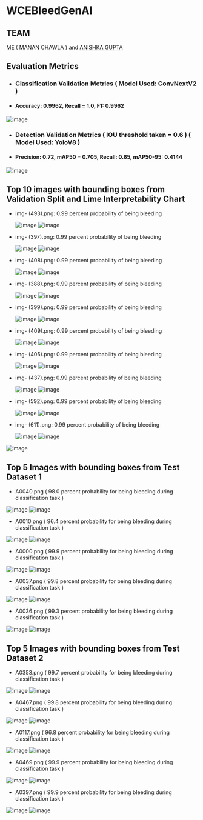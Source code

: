 # WCEBleedGenAI

## TEAM
ME ( MANAN CHAWLA ) and [ANISHKA GUPTA](https://github.com/anishka25)
## Evaluation Metrics
- ### Classification Validation Metrics ( Model Used: ConvNextV2 )
- #### Accuracy: 0.9962, Recall = 1.0, F1: 0.9962

![image](https://github.com/mananchawla2005/WCEBleedGenAI/assets/42414965/c02e2366-170a-4936-b32f-177d20f2ae91)

- ### Detection Validation Metrics ( IOU threshold taken = 0.6 ) ( Model Used: YoloV8 )
- #### Precision: 0.72, mAP50 = 0.705, Recall: 0.65, mAP50-95: 0.4144
  
![image](https://github.com/mananchawla2005/WCEBleedGenAI/assets/42414965/f0ca7277-7d85-4cff-a79b-2625408b21c1)

## Top 10 images with bounding boxes from Validation Split and Lime Interpretability Chart
- img- (493).png:  0.99 percent probability of being bleeding

  ![image](https://github.com/mananchawla2005/WCEBleedGenAI/assets/42414965/eed34878-06bd-4485-8329-5096424d498e) ![image](https://github.com/mananchawla2005/WCEBleedGenAI/assets/42414965/6e49d27e-c789-4724-a48d-4d9f44b19dfa)

- img- (397).png:  0.99 percent probability of being bleeding

  ![image](https://github.com/mananchawla2005/WCEBleedGenAI/assets/42414965/47cdafeb-c8e0-4e6a-8669-7f6e59d27842) ![image](https://github.com/mananchawla2005/WCEBleedGenAI/assets/42414965/b1b5e2ae-5fba-4254-a0a5-2ac2ba371449)

- img- (408).png:  0.99 percent probability of being bleeding

  ![image](https://github.com/mananchawla2005/WCEBleedGenAI/assets/42414965/d4b3876c-efea-4aad-9b93-331e18d4fa85) ![image](https://github.com/mananchawla2005/WCEBleedGenAI/assets/42414965/86d3e3c7-1a39-44ca-a7e7-c15dd70adbf2)

- img- (388).png:  0.99 percent probability of being bleeding

  ![image](https://github.com/mananchawla2005/WCEBleedGenAI/assets/42414965/888427b3-a04b-434d-a9e6-009256e6dafa) ![image](https://github.com/mananchawla2005/WCEBleedGenAI/assets/42414965/ff8846cc-09ce-43ab-80e2-895810e852d3)

- img- (399).png:  0.99 percent probability of being bleeding
  
  ![image](https://github.com/mananchawla2005/WCEBleedGenAI/assets/42414965/c7b688b1-1dc3-4840-b706-9347fc66644c) ![image](https://github.com/mananchawla2005/WCEBleedGenAI/assets/42414965/933d9e1e-465a-4b4f-af19-c168bc044217)

- img- (409).png:  0.99 percent probability of being bleeding

  ![image](https://github.com/mananchawla2005/WCEBleedGenAI/assets/42414965/ed48508c-1732-4828-b3dd-49731d32631a) ![image](https://github.com/mananchawla2005/WCEBleedGenAI/assets/42414965/294eed0f-8a00-4196-90bb-d53ef740e03b)

- img- (405).png:  0.99 percent probability of being bleeding

  ![image](https://github.com/mananchawla2005/WCEBleedGenAI/assets/42414965/32e2d16f-3932-422b-b4cb-57dca241a70a) ![image](https://github.com/mananchawla2005/WCEBleedGenAI/assets/42414965/33a8f326-c8a2-4913-8b70-53ad4b968e0b)

- img- (437).png:  0.99 percent probability of being bleeding

  ![image](https://github.com/mananchawla2005/WCEBleedGenAI/assets/42414965/68996b87-8ab1-4395-a65b-fbb2a15e079f) ![image](https://github.com/mananchawla2005/WCEBleedGenAI/assets/42414965/9e98f927-50e4-4061-b71d-dfea6856d5d2)
  
- img- (592).png:  0.99 percent probability of being bleeding

  ![image](https://github.com/mananchawla2005/WCEBleedGenAI/assets/42414965/4486dcca-671b-4b20-9cbe-dfe653a218a2) ![image](https://github.com/mananchawla2005/WCEBleedGenAI/assets/42414965/1be4a484-0a0d-4c83-ae98-df175ff011f1)

- img- (611).png:  0.99 percent probability of being bleeding

  ![image](https://github.com/mananchawla2005/WCEBleedGenAI/assets/42414965/4f838ebb-6988-471d-89f1-b37b41449719) ![image](https://github.com/mananchawla2005/WCEBleedGenAI/assets/42414965/597edab6-aed7-4861-b65d-0a891d47c591)


![image](https://github.com/mananchawla2005/WCEBleedGenAI/assets/42414965/2af81dab-aa61-44e0-b9f4-7f8339833071)

## Top 5 Images with bounding boxes from Test Dataset 1
- A0040.png ( 98.0 percent probability for being bleeding during classification task )
  
![image](https://github.com/mananchawla2005/WCEBleedGenAI/assets/42414965/4251f948-ff38-4ac6-ac4b-9f64be17016d) ![image](https://github.com/mananchawla2005/WCEBleedGenAI/assets/42414965/28c4453d-4540-430c-b80b-69af8c603f03)

- A0010.png ( 96.4 percent probability for being bleeding during classification task )

![image](https://github.com/mananchawla2005/WCEBleedGenAI/assets/42414965/600cdf93-e6fe-4359-9f8b-b5d028cf4af5) ![image](https://github.com/mananchawla2005/WCEBleedGenAI/assets/42414965/ed9d50c8-0aa3-426d-b18d-ac039de8fbae)

- A0000.png ( 99.9 percent probability for being bleeding during classification task )

![image](https://github.com/mananchawla2005/WCEBleedGenAI/assets/42414965/35ddcfea-d310-4dc0-b3e2-341387a93e06) ![image](https://github.com/mananchawla2005/WCEBleedGenAI/assets/42414965/a29d876b-75bf-4a11-a2c3-13ad52605c28)

- A0037.png ( 99.8 percent probability for being bleeding during classification task )

![image](https://github.com/mananchawla2005/WCEBleedGenAI/assets/42414965/de7b72b1-f7e3-4307-9ddf-a51d198fe887) ![image](https://github.com/mananchawla2005/WCEBleedGenAI/assets/42414965/cddcc797-a70c-4c47-9e31-8ba8a3a068f6)

- A0036.png ( 99.3 percent probability for being bleeding during classification task )

![image](https://github.com/mananchawla2005/WCEBleedGenAI/assets/42414965/45388c98-443a-4eb6-bf59-46a972e933df) ![image](https://github.com/mananchawla2005/WCEBleedGenAI/assets/42414965/73903e67-b543-4211-9866-aa26b532a70f)

## Top 5 Images with bounding boxes from Test Dataset 2
- A0353.png ( 99.7 percent probability for being bleeding during classification task )
  
![image](https://github.com/mananchawla2005/WCEBleedGenAI/assets/42414965/8000c508-bb5f-4e9b-9db9-3da20f841c65) ![image](https://github.com/mananchawla2005/WCEBleedGenAI/assets/42414965/cde7ba3b-15b4-473b-82ab-7e0e2750b020)

- A0467.png ( 99.8 percent probability for being bleeding during classification task )

![image](https://github.com/mananchawla2005/WCEBleedGenAI/assets/42414965/9408a379-0e0d-40dd-8763-270ca3ee3500) ![image](https://github.com/mananchawla2005/WCEBleedGenAI/assets/42414965/097353b0-1976-441b-a976-3f8fee48e396)

- A0117.png ( 96.8 percent probability for being bleeding during classification task )

![image](https://github.com/mananchawla2005/WCEBleedGenAI/assets/42414965/62443ff9-2e4f-470a-8ce2-ab21c6e0c281) ![image](https://github.com/mananchawla2005/WCEBleedGenAI/assets/42414965/d325d9fb-c01b-41c2-9dea-003debb3fb51)

- A0469.png ( 99.9 percent probability for being bleeding during classification task )

![image](https://github.com/mananchawla2005/WCEBleedGenAI/assets/42414965/34fff04c-6a76-43d4-8591-849066da2427) ![image](https://github.com/mananchawla2005/WCEBleedGenAI/assets/42414965/e97b5caa-c077-4c53-b45a-abdae3948016)

- A0397.png ( 99.9 percent probability for being bleeding during classification task )

![image](https://github.com/mananchawla2005/WCEBleedGenAI/assets/42414965/f35f98f9-0184-4102-8829-9873eb628f27) ![image](https://github.com/mananchawla2005/WCEBleedGenAI/assets/42414965/a3fa7770-3a7b-4bff-8382-c568438c934d)

